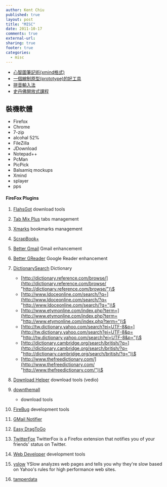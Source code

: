 ```yaml
---
author: Kent Chiu
published: true
layout: post
title: "MISC"
date: 2011-10-17
comments: true
external-url:
sharing: true
footer: true
categories:
  - misc
---
```





-   [心智圖筆記術(xmind格式)](http://wiki.kent-chiu.com/lib/exe/fetch.php?media=mind-mapping-technique-notebook-suibkeon-1234171052045.xmind "mind-mapping-technique-notebook-suibkeon-1234171052045.xmind")
-   [一個繒制原型(prototype)的好工具](http://wiki.kent-chiu.com/doku.php?id=misc:balsamiq "misc:balsamiq")
-   [拼音輸入法](http://wiki.kent-chiu.com/doku.php?id=misc:pinyin "misc:pinyin")
-   [史丹佛開放式課程](http://openclassroom.stanford.edu/MainFolder/HomePage.php "http://openclassroom.stanford.edu/MainFolder/HomePage.php")

裝機軟體
--------

-   Firefox
-   Chrome
-   7-zip
-   alcohal 52%
-   FileZilla
-   JDownload
-   Notepad++
-   PcMan
-   PicPick
-   Balsamiq mockups
-   Xmind
-   splayer
-   pps

#### FireFox Plugins

1.  [FlahsGot](http://flashgot.net/ "http://flashgot.net/") download
    tools
2.  [Tab Mix Plus](http://tmp.garyr.net/ "http://tmp.garyr.net/") tabs
    management
3.  [Xmarks](https://addons.mozilla.org/en-US/firefox/addon/2410 "https://addons.mozilla.org/en-US/firefox/addon/2410")
    bookmarks management
4.  [ScrapBook+](https://addons.mozilla.org/zh-TW/firefox/addon/8186 "https://addons.mozilla.org/zh-TW/firefox/addon/8186")
5.  [Better
    Gmail](https://addons.mozilla.org/en-US/firefox/addon/4866 "https://addons.mozilla.org/en-US/firefox/addon/4866")
    Gmail enhancement
6.  [Better
    GReader](https://addons.mozilla.org/zh-TW/firefox/addon/6424 "https://addons.mozilla.org/zh-TW/firefox/addon/6424")
    Google Reader enhancement
7.  [DictionarySearch](https://addons.mozilla.org/zh-TW/firefox/addon/68 "https://addons.mozilla.org/zh-TW/firefox/addon/68")
    Dictionary
    -   [http://dictionary.reference.com/browse/](http://dictionary.reference.com/browse/ "http://dictionary.reference.com/browse/")\$
    -   [http://www.ldoceonline.com/search/?q=](http://www.ldoceonline.com/search/?q= "http://www.ldoceonline.com/search/?q=")\$
    -   [http://www.etymonline.com/index.php?term=](http://www.etymonline.com/index.php?term= "http://www.etymonline.com/index.php?term=")\$
    -   [http://tw.dictionary.yahoo.com/search?ei=UTF-8&p=](http://tw.dictionary.yahoo.com/search?ei=UTF-8&p= "http://tw.dictionary.yahoo.com/search?ei=UTF-8&p=")\$
    -   [http://dictionary.cambridge.org/search/british/?q=](http://dictionary.cambridge.org/search/british/?q= "http://dictionary.cambridge.org/search/british/?q=")\$
    -   [http://www.thefreedictionary.com/](http://www.thefreedictionary.com/ "http://www.thefreedictionary.com/")\$

8.  [Download
    Helper](http://www.downloadhelper.net/ "http://www.downloadhelper.net/")
    download tools (vedio)
9.  [downthemall](https://addons.mozilla.org/en-US/firefox/addon/201 "https://addons.mozilla.org/en-US/firefox/addon/201")
    - download tools
10. [FireBug](http://getfirebug.com/ "http://getfirebug.com/")
    development tools
11. [GMail
    Notifier](https://addons.mozilla.org/zh-TW/firefox/addon/173 "https://addons.mozilla.org/zh-TW/firefox/addon/173")
12. [Easy
    DragToGo](https://addons.mozilla.org/zh-TW/firefox/addon/6639 "https://addons.mozilla.org/zh-TW/firefox/addon/6639")
13. [TwitterFox](https://addons.mozilla.org/en-US/firefox/addon/5081 "https://addons.mozilla.org/en-US/firefox/addon/5081")
    TwitterFox is a Firefox extension that notifies you of your friends'
    status on Twitter.
14. [Web
    Developer](http://chrispederick.com/work/web-developer/ "http://chrispederick.com/work/web-developer/")
    development tools
15. [yslow](https://addons.mozilla.org/en-US/firefox/addon/5369 "https://addons.mozilla.org/en-US/firefox/addon/5369")
    YSlow analyzes web pages and tells you why they're slow based on
    Yahoo's rules for high performance web sites.
16. [tamperdata](http://tamperdata.mozdev.org/ "http://tamperdata.mozdev.org/")

